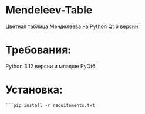 # Mendeleev-Table
Цветная таблица Менделеева на Python Qt 6 версии. 

# Требования:
Python 3.12 версии и младше
PyQt6

# Установка:

```git clone https://github.com/CASCAD-LLC/Mendeleev-Table.git
```pip install -r requitements.txt
